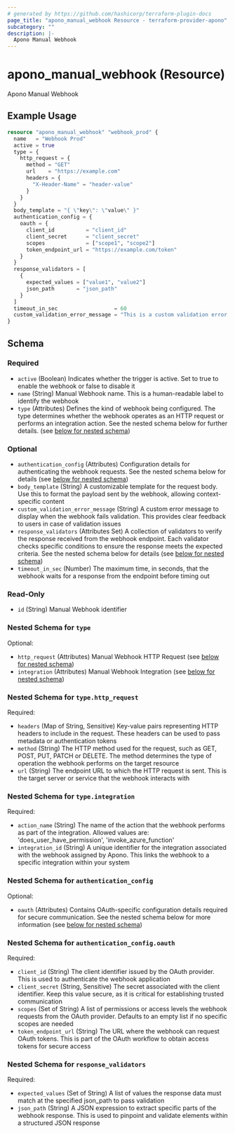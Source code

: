```yaml
---
# generated by https://github.com/hashicorp/terraform-plugin-docs
page_title: "apono_manual_webhook Resource - terraform-provider-apono"
subcategory: ""
description: |-
  Apono Manual Webhook
---
```


# apono_manual_webhook (Resource)

Apono Manual Webhook

## Example Usage

```terraform
resource "apono_manual_webhook" "webhook_prod" {
  name   = "Webhook Prod"
  active = true
  type = {
    http_request = {
      method = "GET"
      url    = "https://example.com"
      headers = {
        "X-Header-Name" = "header-value"
      }
    }
  }
  body_template = "{ \"key\": \"value\" }"
  authentication_config = {
    oauth = {
      client_id          = "client_id"
      client_secret      = "client_secret"
      scopes             = ["scope1", "scope2"]
      token_endpoint_url = "https://example.com/token"
    }
  }
  response_validators = [
    {
      expected_values = ["value1", "value2"]
      json_path       = "json_path"
    }
  ]
  timeout_in_sec                  = 60
  custom_validation_error_message = "This is a custom validation error message"
}
```

<!-- schema generated by tfplugindocs -->
## Schema

### Required

- `active` (Boolean) Indicates whether the trigger is active. Set to true to enable the webhook or false to disable it
- `name` (String) Manual Webhook name. This is a human-readable label to identify the webhook
- `type` (Attributes) Defines the kind of webhook being configured. The type determines whether the webhook operates as an HTTP request or performs an integration action. See the nested schema below for further details. (see [below for nested schema](#nestedatt--type))

### Optional

- `authentication_config` (Attributes) Configuration details for authenticating the webhook requests. See the nested schema below for details (see [below for nested schema](#nestedatt--authentication_config))
- `body_template` (String) A customizable template for the request body. Use this to format the payload sent by the webhook, allowing context-specific content
- `custom_validation_error_message` (String) A custom error message to display when the webhook fails validation. This provides clear feedback to users in case of validation issues
- `response_validators` (Attributes Set) A collection of validators to verify the response received from the webhook endpoint. Each validator checks specific conditions to ensure the response meets the expected criteria. See the nested schema below for details (see [below for nested schema](#nestedatt--response_validators))
- `timeout_in_sec` (Number) The maximum time, in seconds, that the webhook waits for a response from the endpoint before timing out

### Read-Only

- `id` (String) Manual Webhook identifier

<a id="nestedatt--type"></a>
### Nested Schema for `type`

Optional:

- `http_request` (Attributes) Manual Webhook HTTP Request (see [below for nested schema](#nestedatt--type--http_request))
- `integration` (Attributes) Manual Webhook Integration (see [below for nested schema](#nestedatt--type--integration))

<a id="nestedatt--type--http_request"></a>
### Nested Schema for `type.http_request`

Required:

- `headers` (Map of String, Sensitive) Key-value pairs representing HTTP headers to include in the request. These headers can be used to pass metadata or authentication tokens
- `method` (String) The HTTP method used for the request, such as GET, POST, PUT, PATCH or DELETE. The method determines the type of operation the webhook performs on the target resource
- `url` (String) The endpoint URL to which the HTTP request is sent. This is the target server or service that the webhook interacts with


<a id="nestedatt--type--integration"></a>
### Nested Schema for `type.integration`

Required:

- `action_name` (String) The name of the action that the webhook performs as part of the integration. Allowed values are: 'does_user_have_permission', 'invoke_azure_function'
- `integration_id` (String) A unique identifier for the integration associated with the webhook assigned by Apono. This links the webhook to a specific integration within your system



<a id="nestedatt--authentication_config"></a>
### Nested Schema for `authentication_config`

Optional:

- `oauth` (Attributes) Contains OAuth-specific configuration details required for secure communication. See the nested schema below for more information (see [below for nested schema](#nestedatt--authentication_config--oauth))

<a id="nestedatt--authentication_config--oauth"></a>
### Nested Schema for `authentication_config.oauth`

Required:

- `client_id` (String) The client identifier issued by the OAuth provider. This is used to authenticate the webhook application
- `client_secret` (String, Sensitive) The secret associated with the client identifier. Keep this value secure, as it is critical for establishing trusted communication
- `scopes` (Set of String) A list of permissions or access levels the webhook requests from the OAuth provider. Defaults to an empty list if no specific scopes are needed
- `token_endpoint_url` (String) The URL where the webhook can request OAuth tokens. This is part of the OAuth workflow to obtain access tokens for secure access



<a id="nestedatt--response_validators"></a>
### Nested Schema for `response_validators`

Required:

- `expected_values` (Set of String) A list of values the response data must match at the specified json_path to pass validation
- `json_path` (String) A JSON expression to extract specific parts of the webhook response. This is used to pinpoint and validate elements within a structured JSON response
